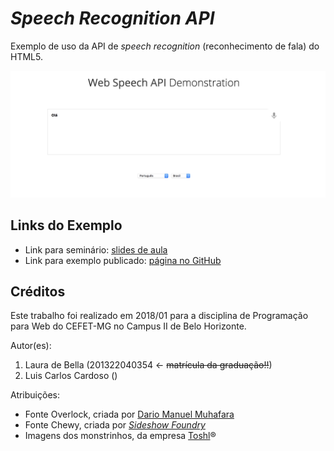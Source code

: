 # _Speech Recognition API_

Exemplo de uso da API de _speech recognition_ (reconhecimento de fala) do HTML5.

![](images/screenshot.png)


## Links do Exemplo

- Link para seminário: [slides de aula][slides]
- Link para exemplo publicado: [página no GitHub][vivo]

## Créditos

Este trabalho foi realizado em 2018/01 para a disciplina de Programação para Web do CEFET-MG no Campus II de Belo Horizonte.

Autor(es):

1. Laura de Bella (201322040354 &larr; ~~matrícula da graduação!!~~)
2. Luis Carlos Cardoso ()

Atribuições:

- Fonte Overlock, criada por [Dario Manuel Muhafara][overlock-author]
- Fonte Chewy, criada por [_Sideshow Foundry_][chewy-author]
- Imagens dos monstrinhos, da empresa [Toshl][monsters-author]®

[slides]: https://fegemo.github.io/cefet-web/classes/js5/#32
[vivo]: https://fegemo.github.io/cefet-web-weblot/apis/drag-and-drop/
[overlock-author]: https://plus.google.com/105287894980881814285/about
[chewy-author]: https://profiles.google.com/sideshowfonts/about
[monsters-author]: http://toshl.com
